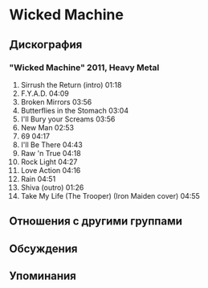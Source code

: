 # Wicked Machine



## Дискография

### "Wicked Machine" 2011, Heavy Metal

1. Sirrush the Return (intro)	01:18	 
2. F.Y.A.D.	04:09	 
3. Broken Mirrors	03:56	 
4. Butterflies in the Stomach	03:04	 
5. I'll Bury your Screams	03:56	 
6. New Man	02:53	 
7. 69	04:17	 
8. I'll Be There	04:43	 
9. Raw 'n True	04:18	 
10. Rock Light	04:27	 
11. Love Action	04:16	 
12. Rain	04:51	 
13. Shiva (outro)	01:26	 
14. Take My Life (The Trooper) (Iron Maiden cover)	04:55	


## Отношения с другими группами


## Обсуждения


## Упоминания

